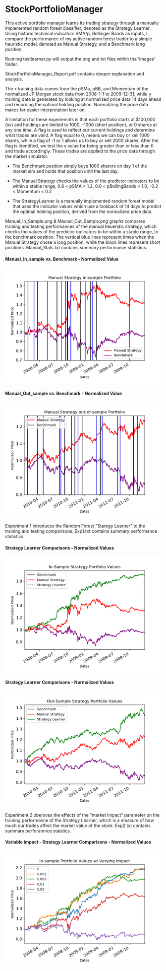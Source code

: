# StockPortfolioManager
This active portfolio manager learns its trading strategy through a manually implemented random forest classifier, denoted as the Strategy Learner. Using historic technical indicators SMA/p, Bollinger Bands as inputs, I compare the performance of my active random forest trader to a simple heuristic model, denoted as Manual Strategy, and a Benchmark long position.
  
Running testlearner.py will output the png and txt files within the 'images' folder.  
  
StockPortfolioManager_Report.pdf contains deeper explanation and analysis.  


  
The x training data comes from the pSMa, pBB, and Momentum of the normalized JP Morgan stock data from 2008-1-1 to 2009-12-31, while y training data is
generated by looking at normalized price data 14 days ahead and recording the optimal holding position. Normalizing the price data makes for easier
interpretation later on.

A limitation for these experiemnts is that each portfolio starts at $100,000 (sv) and holdings are limited to 1000, -1000 (short position), or 0 shares at any one time. A flag is used to reflect our current holdings and determine what trades are valid. A flag equal to 0, means we can buy or sell 1000 shares, while a flag of -1 or 1 allows us to buy or sell 2000 shares. After the flag is identified, we test the y value for being greater than or less than 0 and trade accordingly. These trades are applied to the price data through the market simulator.  
  
  
- The Benchmark position simply buys 1000 sharers on day 1 of the market sim and holds that position until the last day.

- The Manual Strategy checks the values of the predictor indicators to be within a stable range, 
0.8 < pSMA < 1.2, 0.0 < pBollingBands < 1.0, -0.2 < Momentum < 0.2

- The StrategyLearner is a manually implemented random forest model that uses the indicator values which use a lookback of 14 days to predict the optimal holding position, derived from the normalized price data.  


Manual_In_Sample.png & Maunal_Out_Sample.png graphs compares training and testing performances of the manual heuerstic strategy, which checks the values of the predictor indicators to be within a stable range, to the benchmark position. The vertical blue lines represent times when the Manual Strategy chose a long position, while the black lines represent short positions. Manual_Stats.txt contains summary performance statistics.

#### Manual_In_sample vs. Benchmark - Normalized Value
<img src="images/Manual_InSample_plot.png" width = "500">
  
#### Manual_Out_sample vs. Benchmark - Normalized Value  
<img src="images/Manual_OutSample_plot.png" width = "500">  


Experiment 1 introduces the Random Forest "Staregy Learner" to the training and testing comparisons. Exp1.txt contains summary performance statistics. 
  
#### Strategy Learner Comparisons - Normalized Values  
<img src="images/Exp1_InSample_plot.png" width = "500">  

#### Strategy Learner Comparisons - Normalized Values  
<img src="images/Exp1_OutSample_plot.png" width = "500"> 
  
    
    
Experiment 2 obersves the effects of the "market impact" parameter on the training performance of the Strategy Learner, which is a measure of how much our trades affect the market value of the stock. Exp2.txt contains summary perforamnce staistics.

#### Variable Impact - Strategy Learner Comparisons - Normalized Values  
<img src="images/Exp2_Impacts_plot.png" width = "500"> 

